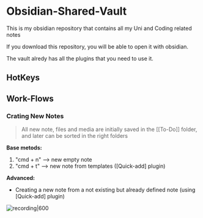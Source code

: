 # Obsidian-Shared-Vault
This is my obsidian repository that contains all my Uni and Coding related notes 

If you download this repository, you will be able to open it with obsidian. 

The vault alredy has all the plugins that you need to use it.



## HotKeys


## Work-Flows


### Crating New Notes
> All new note, files and media are initially saved in the [[To-Do]] folder, and later can be sorted in the right folders

**Base metods:**
1. "cmd + n" --> new empty note
2. "cmd + t" --> new note from templates ([Quick-add] plugin)

**Advanced:**
- Creating a new note from a not existing but already defined note (using [Quick-add] plugin)

<rec src="https://github.com/Jaxkeeper/Obsidian-Shared-Vault/assets/116072651/6dc6f184-d32d-4fff-96a3-b0e27a479e5d" width="600">
 
![recording|600](https://github.com/Jaxkeeper/Obsidian-Shared-Vault/assets/116072651/6dc6f184-d32d-4fff-96a3-b0e27a479e5d)




